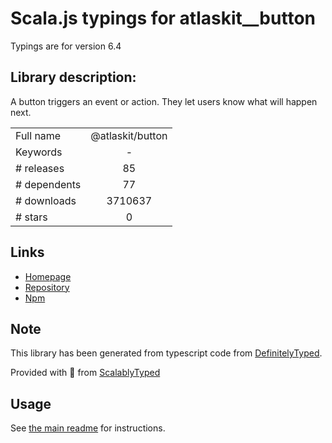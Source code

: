 
# Scala.js typings for atlaskit__button

Typings are for version 6.4

## Library description:
A button triggers an event or action. They let users know what will happen next.

|                    |                 |
| ------------------ | :-------------: |
| Full name          | @atlaskit/button |
| Keywords           | - |
| # releases         | 85 |
| # dependents       | 77 |
| # downloads        | 3710637 |
| # stars            | 0 |

## Links
- [Homepage](https://atlassian.design/components/button/)
- [Repository](https://bitbucket.org/atlassian/atlassian-frontend)
- [Npm](https://www.npmjs.com/package/%40atlaskit%2Fbutton)
    


## Note
This library has been generated from typescript code from [DefinitelyTyped](https://definitelytyped.org).

Provided with :purple_heart: from [ScalablyTyped](https://github.com/oyvindberg/ScalablyTyped)

## Usage
See [the main readme](../../readme.md) for instructions.


